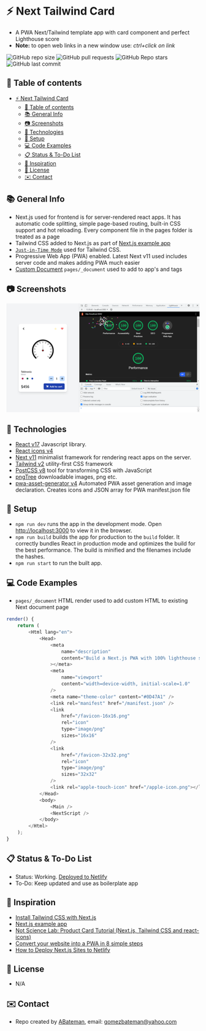 # :zap: Next Tailwind Card

* A PWA Next/Tailwind template app with card component and perfect Lighthouse score
* **Note:** to open web links in a new window use: _ctrl+click on link_

![GitHub repo size](https://img.shields.io/github/repo-size/AndrewJBateman/next-tailwind-card?style=plastic)
![GitHub pull requests](https://img.shields.io/github/issues-pr/AndrewJBateman/next-tailwind-card?style=plastic)
![GitHub Repo stars](https://img.shields.io/github/stars/AndrewJBateman/next-tailwind-card?style=plastic)
![GitHub last commit](https://img.shields.io/github/last-commit/AndrewJBateman/next-tailwind-card?style=plastic)

## :page_facing_up: Table of contents

* [:zap: Next Tailwind Card](#zap-next-tailwind-card)
  * [:page_facing_up: Table of contents](#page_facing_up-table-of-contents)
  * [:books: General Info](#books-general-info)
  * [:camera: Screenshots](#camera-screenshots)
  * [:signal_strength: Technologies](#signal_strength-technologies)
  * [:floppy_disk: Setup](#floppy_disk-setup)
  * [:computer: Code Examples](#computer-code-examples)
  * [:clipboard: Status & To-Do List](#clipboard-status--to-do-list)
  * [:clap: Inspiration](#clap-inspiration)
  * [:file_folder: License](#file_folder-license)
  * [:envelope: Contact](#envelope-contact)

## :books: General Info

* Next.js used for frontend is for server-rendered react apps. It has automatic code splitting, simple page-based routing, built-in CSS support and hot reloading. Every component file in the pages folder is treated as a page
* Tailwind CSS added to Next.js as part of [Next.js example app](https://tailwindcss.com/docs/guides/nextjs)
* [`Just-in-Time Mode`](https://tailwindcss.com/docs/just-in-time-mode) used for Tailwind CSS.
* Progressive Web App (PWA) enabled. Latest Next v11 used includes server code and makes adding PWA much easier
* [Custom Document](https://nextjs.org/docs/advanced-features/custom-document) `pages/_document` used to add to app's <html> and <body> tags

## :camera: Screenshots

![Example screenshot](./imgs/card.png)

## :signal_strength: Technologies

* [React v17](https://reactjs.org/) Javascript library.
* [React icons v4](https://www.npmjs.com/package/react-icons)
* [Next v11](https://nextjs.org/) minimalist framework for rendering react apps on the server.
* [Tailwind v2](https://tailwindcss.com/) utility-first CSS framework
* [PostCSS v8](https://postcss.org/) tool for transforming CSS with JavaScript
* [pngTree](https://pngtree.com/) downloadable images, png etc.
* [pwa-asset-generator v4](https://www.npmjs.com/package/pwa-asset-generator) Automated PWA asset generation and image declaration. Creates icons and JSON array for PWA manifest.json file

## :floppy_disk: Setup

* `npm run dev` runs the app in the development mode. Open [http://localhost:3000](http://localhost:3000) to view it in the browser.
* `npm run build` builds the app for production to the `build` folder. It correctly bundles React in production mode and optimizes the build for the best performance. The build is minified and the filenames include the hashes.
* `npm run start` to run the built app.

## :computer: Code Examples

* `pages/_document` HTML render used to add custom HTML to existing Next document page

```javascript
render() {
	return (
		<Html lang="en">
			<Head>
				<meta
					name="description"
					content="Build a Next.js PWA with 100% lighthouse score"
				></meta>
				<meta
					name="viewport"
					content="width=device-width, initial-scale=1.0"
				/>
				<meta name="theme-color" content="#0D47A1" />
				<link rel="manifest" href="/manifest.json" />
				<link
					href="/favicon-16x16.png"
					rel="icon"
					type="image/png"
					sizes="16x16"
				/>
				<link
					href="/favicon-32x32.png"
					rel="icon"
					type="image/png"
					sizes="32x32"
				/>
				<link rel="apple-touch-icon" href="/apple-icon.png"></link>
			</Head>
			<body>
				<Main />
				<NextScript />
			</body>
		</Html>
	);
}
```

## :clipboard: Status & To-Do List

* Status: Working. [Deployed to Netlify](https://festive-lamarr-61ac43.netlify.app/)
* To-Do: Keep updated and use as boilerplate app

## :clap: Inspiration

* [Install Tailwind CSS with Next.js](https://tailwindcss.com/docs/guides/nextjs)
* [Next.js example app](https://tailwindcss.com/docs/guides/nextjs)
* [Not Science Lab: Product Card Tutorial (Next.js, Tailwind CSS and react-icons)](https://www.youtube.com/watch?v=E11eRGweC3M)
* [Convert your website into a PWA in 8 simple steps](https://milindsoorya.site/blog/convert-your-website-into-a-pwa-in-8-simple-steps-next-js-pwa-series-part-2#step-6-edit-your-_documentjs-file)
* [How to Deploy Next.js Sites to Netlify](https://www.netlify.com/blog/2020/11/30/how-to-deploy-next.js-sites-to-netlify/)

## :file_folder: License

* N/A

## :envelope: Contact

* Repo created by [ABateman](https://github.com/AndrewJBateman), email: gomezbateman@yahoo.com